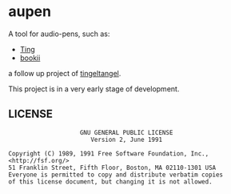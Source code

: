 # aupen
A tool for audio-pens, such as:
* [Ting](http://www.ting.eu/en/)
* [bookii](https://www.bookii.de/foreign-rights/)

a follow up project of [tingeltangel](https://github.com/Martin-Dames/Tingeltangel).

This project is in a very early stage of development.

## LICENSE
```
                    GNU GENERAL PUBLIC LICENSE
                       Version 2, June 1991

Copyright (C) 1989, 1991 Free Software Foundation, Inc., <http://fsf.org/>
51 Franklin Street, Fifth Floor, Boston, MA 02110-1301 USA
Everyone is permitted to copy and distribute verbatim copies
of this license document, but changing it is not allowed.
```
